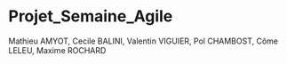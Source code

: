 # Projet_Semaine_Agile

Mathieu AMYOT, Cecile BALINI, Valentin VIGUIER, Pol CHAMBOST, Côme LELEU, Maxime ROCHARD
